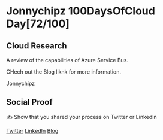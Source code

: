 <!-- This is a template you can use for quick progress days. It removes a lot of the steps we encourage you to share in the longer template 000-DAY-ARTICLE-LONG-TEMPLATE.MD-->

# Jonnychipz 100DaysOfCloud Day[72/100]

## Cloud Research

A review of the capabilities of Azure Service Bus.

CHech out the Blog liknk for more information.

Jonnychipz

## Social Proof

✍️ Show that you shared your process on Twitter or LinkedIn

[Twitter](https://twitter.com/jonnychipz/status/1329722730875416577)
[LinkedIn](https://www.linkedin.com/posts/japlunn_day72100-100daysofcloud-jonnychipz-activity-6735488417829801984-EL5m)
[Blog](https://jonnychipz.com/2020/11/20/day72-100-100daysofcloud-jonnychipz-azure-service-bus/)
